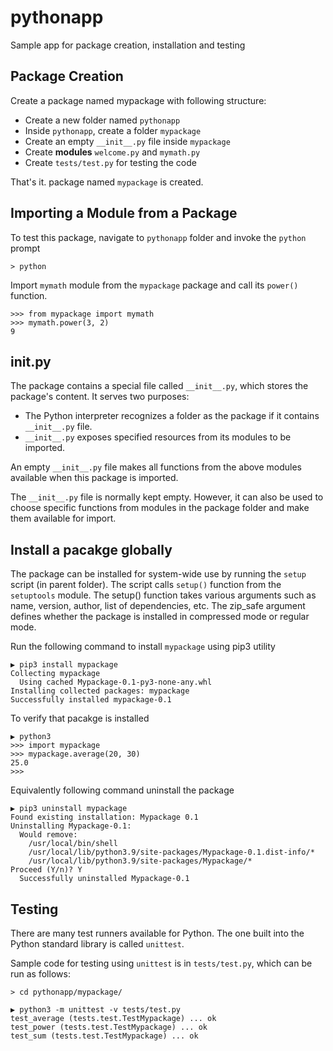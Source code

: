 # pythonapp
Sample app for package creation, installation and testing

## Package Creation

Create a package named mypackage with following structure:
  
* Create a new folder named `pythonapp`
* Inside `pythonapp`, create a folder `mypackage`
* Create an empty `__init__.py` file inside `mypackage`
* Create **modules** `welcome.py` and `mymath.py`
* Create `tests/test.py` for testing the code

That's it. package named `mypackage` is created.

## Importing a Module from a Package

To test this package, navigate to `pythonapp` folder and invoke the `python` prompt

```
> python
```

Import `mymath` module from the `mypackage` package and call its `power()` function.

```
>>> from mypackage import mymath
>>> mymath.power(3, 2)
9
```

## __init__.py

The package contains a special file called `__init__.py`, which stores the package's content. It serves two purposes:
* The Python interpreter recognizes a folder as the package if it contains `__init__.py` file.
* `__init__.py` exposes specified resources from its modules to be imported.

An empty `__init__.py` file makes all functions from the above modules available when this package is imported. 

The `__init__.py` file is normally kept empty. However, it can also be used to choose specific functions from modules in the package folder and make them available for import.


## Install a pacakge globally

The package can be installed for system-wide use by running the `setup` script (in parent folder). The script calls `setup()` function from the `setuptools` module. The setup() function takes various arguments such as name, version, author, list of dependencies, etc. The zip_safe argument defines whether the package is installed in compressed mode or regular mode.

Run the following command to install `mypackage` using pip3 utility

```
▶ pip3 install mypackage  
Collecting mypackage
  Using cached Mypackage-0.1-py3-none-any.whl
Installing collected packages: mypackage
Successfully installed mypackage-0.1

```

To verify that pacakge is installed

```
▶ python3
>>> import mypackage
>>> mypackage.average(20, 30)
25.0
>>> 
```

Equivalently following command uninstall the package

```
▶ pip3 uninstall mypackage
Found existing installation: Mypackage 0.1
Uninstalling Mypackage-0.1:
  Would remove:
    /usr/local/bin/shell
    /usr/local/lib/python3.9/site-packages/Mypackage-0.1.dist-info/*
    /usr/local/lib/python3.9/site-packages/Mypackage/*
Proceed (Y/n)? Y
  Successfully uninstalled Mypackage-0.1
```

## Testing

There are many test runners available for Python. The one built into the Python standard library is called `unittest`.

Sample code for testing using `unittest` is in `tests/test.py`, which can be run as follows:

```
> cd pythonapp/mypackage/
     
▶ python3 -m unittest -v tests/test.py 
test_average (tests.test.TestMypackage) ... ok
test_power (tests.test.TestMypackage) ... ok
test_sum (tests.test.TestMypackage) ... ok
```
